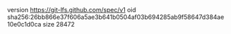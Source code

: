 version https://git-lfs.github.com/spec/v1
oid sha256:26bb866e37f606a5ae3b641b0504af03b694285ab9f58647d384ae10e0c1d0ca
size 28472
